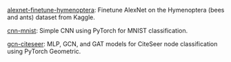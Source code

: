 [alexnet-finetune-hymenoptera](https://github.com/skjdaniel/mastering-pytorch/blob/master/alexnet-finetune-hymenoptera.ipynb):
Finetune AlexNet on the Hymenoptera (bees and ants) dataset from Kaggle. 

[cnn-mnist](https://github.com/skjdaniel/mastering-pytorch/blob/master/cnn-mnist.ipynb): 
Simple CNN using PyTorch for MNIST classification. 

[gcn-citeseer](https://github.com/skjdaniel/mastering-pytorch/blob/master/gcn-citeseer.ipynb): MLP, GCN, and GAT models for CiteSeer node classification using PyTorch Geometric.
